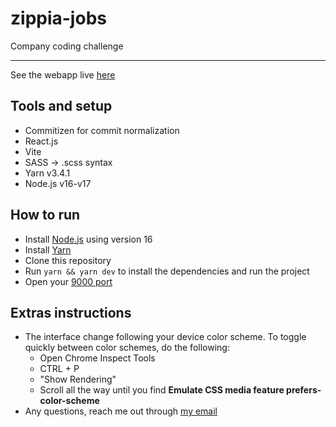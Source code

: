 # zippia-jobs

Company coding challenge

<hr/>

See the webapp live [here](https://)

## Tools and setup

- Commitizen for commit normalization
- React.js
- Vite
- SASS -> .scss syntax
- Yarn v3.4.1
- Node.js v16-v17

## How to run

- Install [Node.js](https://nodejs.org/en/download) using version 16
- Install [Yarn](https://yarnpkg.com/pt-BR/docs/install)
- Clone this repository
- Run `yarn && yarn dev` to install the dependencies and run the project
- Open your [9000 port](http://localhost:9000)

## Extras instructions

- The interface change following your device color scheme. To toggle quickly between color schemes, do the following:
  - Open Chrome Inspect Tools
  - CTRL + P
  - "Show Rendering"
  - Scroll all the way until you find **Emulate CSS media feature prefers-color-scheme**
- Any questions, reach me out through [my email](mailto:mibsbalsante@gmail.com)
